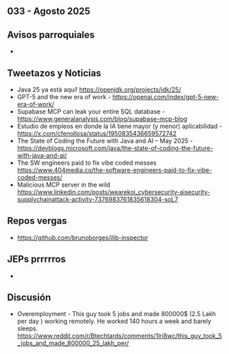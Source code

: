 033 - Agosto 2025
--

## Avisos parroquiales
*

## Tweetazos y Noticias
* Java 25 ya está aquí! https://openjdk.org/projects/jdk/25/
* GPT-5 and the new era of work - https://openai.com/index/gpt-5-new-era-of-work/
* Supabase MCP can leak your entire SQL database - https://www.generalanalysis.com/blog/supabase-mcp-blog
* Estudio de empleos en donde la IA tiene mayor (y menor) aplicabilidad - https://x.com/cfenollosa/status/1950835436659572742
* The State of Coding the Future with Java and AI – May 2025 - https://devblogs.microsoft.com/java/the-state-of-coding-the-future-with-java-and-ai/
* The SW engineers paid to fix vibe coded messes https://www.404media.co/the-software-engineers-paid-to-fix-vibe-coded-messes/
* Malicious MCP server in the wild https://www.linkedin.com/posts/wearekoi_cybersecurity-aisecurity-supplychainattack-activity-7376983761835618304-soL7 

## Repos vergas
* https://github.com/brunoborges/jlib-inspector

## JEPs prrrrros
*

## Discusión
* Overemployment - This guy took 5 jobs and made 800000$ (2.5 Lakh per day ) working remotely. He worked 140 hours a week and barely sleeps. https://www.reddit.com/r/Btechtards/comments/1lri8wc/this_guy_took_5_jobs_and_made_800000_25_lakh_per/
